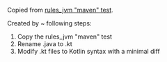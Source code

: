 Copied from
[rules_jvm "maven" test](https://github.com/bazel-contrib/rules_jvm/tree/v0.17.0/java/gazelle/testdata/maven).

Created by ~ following steps:

1. Copy the rules_jvm "maven" test
2. Rename .java to .kt
3. Modify .kt files to Kotlin syntax with a minimal diff
